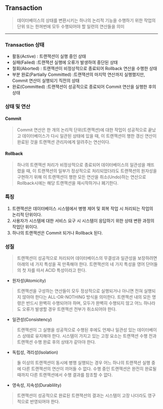 ## Transaction
> 데이터베이스의 상태를 변환시키는 하나의 논리적 기능을 수행하기 위한 작업의 단위 또는 한꺼번에 모두 수행되어야 할 일련의 연산들을 의미
---
### Transaction 상태
- 활동(Active) : 트랜잭션이 실행 중인 상태
- 실패(Failed) :트랜잭션 실행에 오류가 발생하여 중단된 상태
- 철회(Aborted) : 트랜잭션이 비정상적으로 종료되어 Rollback 연산을 수행한 상태
- 부분 완료(Partially Committed) :트랜잭션의 마지막 연산까지 실행했지만, Commit 연산이 실행되기 직전의 상태
- 완료(Committed) :트랜잭션이 성공적으로 종료되어 Commit 연산을 실행한 후의 상태

### 상태 및 연산
#### Commit
> Commit 연산은 한 개의 논리적 단위(트랜잭션)에 대한 작업이 성공적으로 끝났고 데이터베이스가 다시 일관된 상태에 있을 때, 이 트랜잭션이 행한 갱신 연산이 완료된 것을 트랜잭션 관리자에게 알려주는 연산이다.
 
#### Rollback
> 하나의 트랜잭션 처리가 비정상적으로 종료되어 데이터베이스의 일관성을 깨뜨렸을 때, 이 트랜잭션의 일부가 정상적으로 처리되었더라도 트랜잭션의 원자성을 구현하기 위해 이 트랜잭션이 행한 모든 연산을 취소(Undo)하는 연산으로 Rollback시에는 해당 트랜잭션을 재시작하거나 폐기한다.


### 특징
1. 트랜잭션은 데이터베이스 시스템에서 병행 제어 및 회복 작업 시 처리되는 작업의 논리적 단위이다.
2. 사용자가 시스템에 대한 서비스 요구 시 시스템이 응답하기 위한 상태 변환 과정의 작업단 위이다.
3. 하나의 트랜잭션은 Commit 되거나 Rollback 된다.

### 성질
> 트랜잭션이 성공적으로 처리되어 데이터베이스의 무결성과 일관성을 보장하려면 아래의 네 가지 특성을 꼭 만족해야 한다. 트랜잭션의 네 가지 특성을 영어 단어들의 첫 자를 따서 ACID 특성이라고 한다.

- 원자성(Atomicity)
> 트랜잭션을 구성하는 연산들이 모두 정상적으로 실행되거나 아니면 전혀 실행되지 않아야 한다는 ALL-OR-NOTHING 방식을 의미한다.
트랜잭션 내의 모든 명령은 반드시 완벽히 수행되어야 하며, 모두가 완벽히 수행되지 않고 어느 하나라도 오류가 발생할 경우 트랜잭션 전부가 취소되어야 한다.
 
- 일관성(Consistency)
> 트랜잭션이 그 실행을 성공적으로 수행된 후에도 언제나 일관성 있는 데이터베이스 상태로 유지해야 한다.
시스템이 가지고 있는 고정 요소는 트랜잭션 수행 전과 트랜잭션 수행 완료 후의 상태가 같아야 한다.
 
- 독립성, 격리성(Isolation)
> 둘 이상의 트랜잭션이 동시에 병행 실행되는 경우 어느 하나의 트랜잭션 실행 중에 다른 트랜잭션의 연산이 끼어들 수 없다.
수행 중인 트랜잭션은 완전히 완료될 때까지 다른 트랜잭션에서 수행 결과를 참조할 수 없다.
 
- 영속성, 지속성(Durablility)
>트랜잭션이 성공적으로 완료된 트랜잭션의 결과는 시스템이 고장 나더라도 영구적으로 반영되어야 한다.

